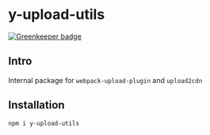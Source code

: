 # y-upload-utils

[![Greenkeeper badge](https://badges.greenkeeper.io/liuyuchenzh/y-upload-utils.svg)](https://greenkeeper.io/)

## Intro

Internal package for `webpack-upload-plugin` and `upload2cdn`

## Installation

```bash
npm i y-upload-utils
```

